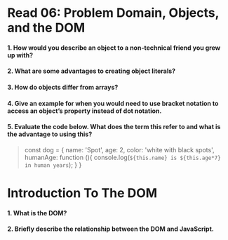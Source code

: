 # Read 06: Problem Domain, Objects, and the DOM

#### 1. How would you describe an object to a non-technical friend you grew up with?

#### 2. What are some advantages to creating object literals?

#### 3. How do objects differ from arrays?

#### 4. Give an example for when you would need to use bracket notation to access an object’s property instead of dot notation.

#### 5. Evaluate the code below. What does the term this refer to and what is the advantage to using this?

>const dog = {
>  name: 'Spot',
>  age: 2,
>  color: 'white with black spots',
>  humanAge: function (){
>    console.log(`${this.name} is ${this.age*7} in human years`);
> }
>}

# Introduction To The DOM

#### 1. What is the DOM?

#### 2. Briefly describe the relationship between the DOM and JavaScript.


